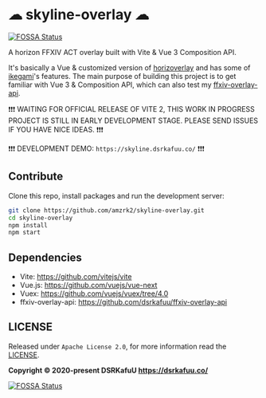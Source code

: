 # ☁ skyline-overlay ☁
[![FOSSA Status](https://app.fossa.com/api/projects/git%2Bgithub.com%2Fdsrkafuu%2Fskyline-overlay.svg?type=shield)](https://app.fossa.com/projects/git%2Bgithub.com%2Fdsrkafuu%2Fskyline-overlay?ref=badge_shield)


A horizon FFXIV ACT overlay built with Vite & Vue 3 Composition API.

It's basically a Vue & customized version of [horizoverlay](https://github.com/bsides/horizoverlay/) and has some of [ikegami](https://github.com/hibiyasleep/ikegami)'s features. The main purpose of building this project is to get familiar with Vue 3 & Composition API, which can also test my [ffxiv-overlay-api](https://github.com/dsrkafuu/ffxiv-overlay-api).

❗❗❗ WAITING FOR OFFICIAL RELEASE OF VITE 2, THIS WORK IN PROGRESS PROJECT IS STILL IN EARLY DEVELOPMENT STAGE. PLEASE SEND ISSUES IF YOU HAVE NICE IDEAS. ❗❗❗

❗❗❗ DEVELOPMENT DEMO: `https://skyline.dsrkafuu.co/` ❗❗❗

## Contribute

Clone this repo, install packages and run the development server:

```bash
git clone https://github.com/amzrk2/skyline-overlay.git
cd skyline-overlay
npm install
npm start
```

## Dependencies

- Vite: <https://github.com/vitejs/vite>
- Vue.js: <https://github.com/vuejs/vue-next>
- Vuex: <https://github.com/vuejs/vuex/tree/4.0>
- ffxiv-overlay-api: <https://github.com/dsrkafuu/ffxiv-overlay-api>

## LICENSE

Released under `Apache License 2.0`, for more information read the [LICENSE](https://github.com/dsrkafuu/skyline-overlay/blob/main/LICENSE).

**Copyright © 2020-present DSRKafuU <https://dsrkafuu.co/>**


[![FOSSA Status](https://app.fossa.com/api/projects/git%2Bgithub.com%2Fdsrkafuu%2Fskyline-overlay.svg?type=large)](https://app.fossa.com/projects/git%2Bgithub.com%2Fdsrkafuu%2Fskyline-overlay?ref=badge_large)